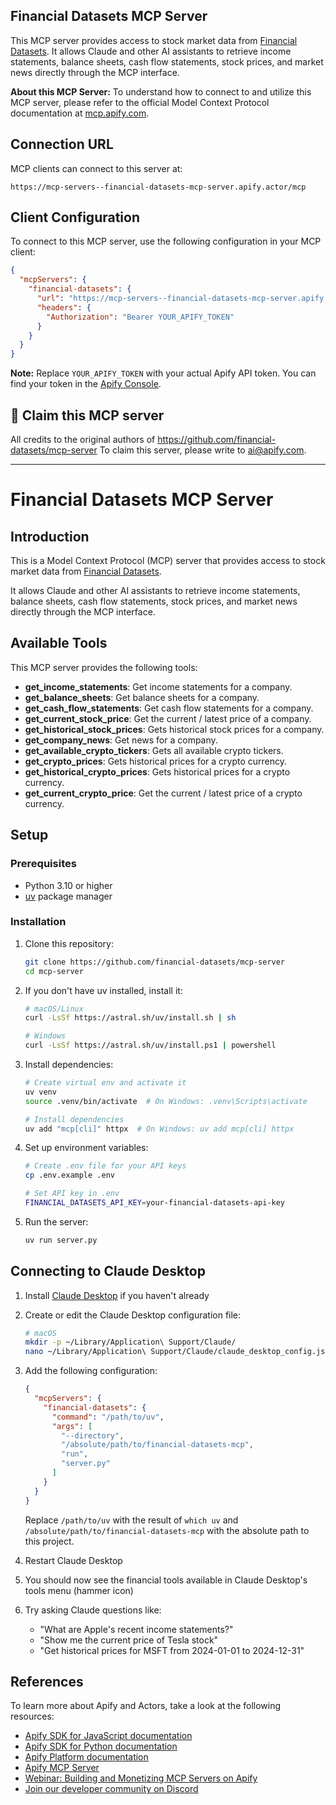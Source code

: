## Financial Datasets MCP Server

This MCP server provides access to stock market data from [Financial Datasets](https://www.financialdatasets.ai/). It allows Claude and other AI assistants to retrieve income statements, balance sheets, cash flow statements, stock prices, and market news directly through the MCP interface.

**About this MCP Server:** To understand how to connect to and utilize this MCP server, please refer to the official Model Context Protocol documentation at [mcp.apify.com](https://mcp.apify.com).

## Connection URL
MCP clients can connect to this server at:

```text
https://mcp-servers--financial-datasets-mcp-server.apify.actor/mcp
```

## Client Configuration
To connect to this MCP server, use the following configuration in your MCP client:

```json
{
  "mcpServers": {
    "financial-datasets": {
      "url": "https://mcp-servers--financial-datasets-mcp-server.apify.actor/mcp",
      "headers": {
        "Authorization": "Bearer YOUR_APIFY_TOKEN"
      }
    }
  }
}
```

**Note:** Replace `YOUR_APIFY_TOKEN` with your actual Apify API token. You can find your token in the [Apify Console](https://console.apify.com/account/integrations).

## 🚩 Claim this MCP server
All credits to the original authors of https://github.com/financial-datasets/mcp-server
To claim this server, please write to [ai@apify.com](mailto:ai@apify.com).

---

# Financial Datasets MCP Server

## Introduction

This is a Model Context Protocol (MCP) server that provides access to stock market data from [Financial Datasets](https://www.financialdatasets.ai/). 

It allows Claude and other AI assistants to retrieve income statements, balance sheets, cash flow statements, stock prices, and market news directly through the MCP interface.

## Available Tools

This MCP server provides the following tools:
- **get_income_statements**: Get income statements for a company.
- **get_balance_sheets**: Get balance sheets for a company.
- **get_cash_flow_statements**: Get cash flow statements for a company.
- **get_current_stock_price**: Get the current / latest price of a company.
- **get_historical_stock_prices**: Gets historical stock prices for a company.
- **get_company_news**: Get news for a company.
- **get_available_crypto_tickers**: Gets all available crypto tickers.
- **get_crypto_prices**: Gets historical prices for a crypto currency.
- **get_historical_crypto_prices**: Gets historical prices for a crypto currency.
- **get_current_crypto_price**: Get the current / latest price of a crypto currency.

## Setup

### Prerequisites

- Python 3.10 or higher
- [uv](https://github.com/astral-sh/uv) package manager

### Installation

1. Clone this repository:
   ```bash
   git clone https://github.com/financial-datasets/mcp-server
   cd mcp-server
   ```

2. If you don't have uv installed, install it:
   ```bash
   # macOS/Linux
   curl -LsSf https://astral.sh/uv/install.sh | sh

   # Windows
   curl -LsSf https://astral.sh/uv/install.ps1 | powershell
   ```

3. Install dependencies:
   ```bash
   # Create virtual env and activate it
   uv venv
   source .venv/bin/activate  # On Windows: .venv\Scripts\activate

   # Install dependencies
   uv add "mcp[cli]" httpx  # On Windows: uv add mcp[cli] httpx

   ```

4. Set up environment variables:
   ```bash
   # Create .env file for your API keys
   cp .env.example .env

   # Set API key in .env
   FINANCIAL_DATASETS_API_KEY=your-financial-datasets-api-key
   ```

5. Run the server:
   ```bash
   uv run server.py
   ```

## Connecting to Claude Desktop

1. Install [Claude Desktop](https://claude.ai/desktop) if you haven't already

2. Create or edit the Claude Desktop configuration file:
   ```bash
   # macOS
   mkdir -p ~/Library/Application\ Support/Claude/
   nano ~/Library/Application\ Support/Claude/claude_desktop_config.json
   ```

3. Add the following configuration:
   ```json
   {
     "mcpServers": {
       "financial-datasets": {
         "command": "/path/to/uv",
         "args": [
           "--directory",
           "/absolute/path/to/financial-datasets-mcp",
           "run",
           "server.py"
         ]
       }
     }
   }
   ```

   Replace `/path/to/uv` with the result of `which uv` and `/absolute/path/to/financial-datasets-mcp` with the absolute path to this project.

4. Restart Claude Desktop

5. You should now see the financial tools available in Claude Desktop's tools menu (hammer icon)

6. Try asking Claude questions like:
   - "What are Apple's recent income statements?"
   - "Show me the current price of Tesla stock"
   - "Get historical prices for MSFT from 2024-01-01 to 2024-12-31"

## References
To learn more about Apify and Actors, take a look at the following resources:
- [Apify SDK for JavaScript documentation](https://docs.apify.com/sdk/js)
- [Apify SDK for Python documentation](https://docs.apify.com/sdk/python)
- [Apify Platform documentation](https://docs.apify.com/platform)
- [Apify MCP Server](https://docs.apify.com/platform/integrations/mcp)
- [Webinar: Building and Monetizing MCP Servers on Apify](https://www.youtube.com/watch?v=w3AH3jIrXXo)
- [Join our developer community on Discord](https://discord.com/invite/jyEM2PRvMU)
